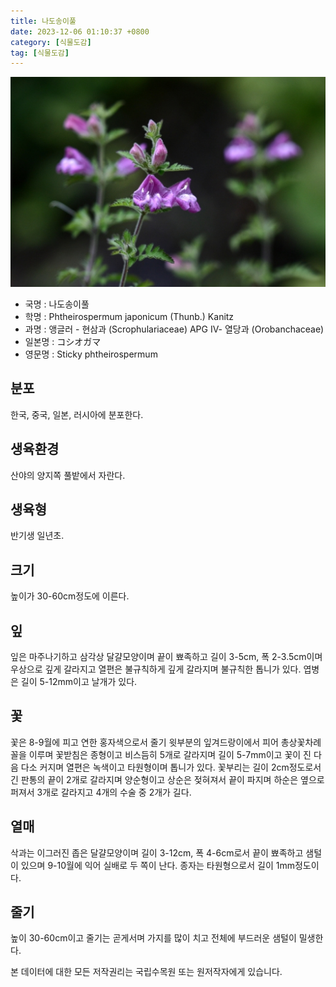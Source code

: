 ```yaml
---
title: 나도송이풀
date: 2023-12-06 01:10:37 +0800
category: [식물도감]
tag: [식물도감]
---
```




![나도송이풀](/assets/img/fileUpload/plants/basic/Scrophulariaceae/Phtheirospermum/9641/9641_1_th2.jpg)
- 국명 : 나도송이풀
- 학명 : Phtheirospermum japonicum (Thunb.) Kanitz
- 과명 : 앵글러 - 현삼과 (Scrophulariaceae) APG Ⅳ- 열당과 (Orobanchaceae)
- 일본명 : コシオガマ
- 영문명 : Sticky phtheirospermum


## 분포
한국, 중국, 일본, 러시아에 분포한다.
## 생육환경
산야의 양지쪽 풀밭에서 자란다.
## 생육형
반기생 일년초.
## 크기
높이가 30-60cm정도에 이른다.
## 잎
잎은 마주나기하고 삼각상 달걀모양이며 끝이 뾰족하고 길이 3-5cm, 폭 2-3.5cm이며 우상으로 깊게 갈라지고 열편은 불규칙하게 깊게 갈라지며 불규칙한 톱니가 있다. 엽병은 길이 5-12mm이고 날개가 있다.
## 꽃
꽃은 8-9월에 피고 연한 홍자색으로서 줄기 윗부분의 잎겨드랑이에서 피어 총상꽃차례꼴을 이루며 꽃받침은 종형이고 비스듬히 5개로 갈라지며 길이 5-7mm이고 꽃이 진 다음 다소 커지며 열편은 녹색이고 타원형이며 톱니가 있다. 꽃부리는 길이 2cm정도로서 긴 판통의 끝이 2개로 갈라지며 양순형이고 상순은 젖혀져서 끝이 파지며 하순은 옆으로 퍼져서 3개로 갈라지고 4개의 수술 중 2개가 길다.
## 열매
삭과는 이그러진 좁은 달걀모양이며 길이 3-12cm, 폭 4-6cm로서 끝이 뾰족하고 샘털이 있으며 9-10월에 익어 실배로 두 쪽이 난다. 종자는 타원형으로서 길이 1mm정도이다.
## 줄기
높이 30-60cm이고 줄기는 곧게서며 가지를 많이 치고 전체에 부드러운 샘털이 밀생한다.






본 데이터에 대한 모든 저작권리는 국립수목원 또는 원저작자에게 있습니다.
